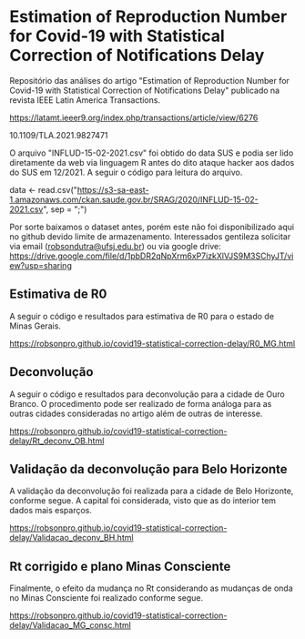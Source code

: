 # Estimation of Reproduction Number for Covid-19 with Statistical Correction of Notifications Delay
Repositório das análises do artigo "Estimation of Reproduction Number for Covid-19 with Statistical Correction of Notifications Delay" publicado na revista IEEE Latin America Transactions.

https://latamt.ieeer9.org/index.php/transactions/article/view/6276

10.1109/TLA.2021.9827471

O arquivo "INFLUD-15-02-2021.csv" foi obtido do data SUS e podia ser lido diretamente da web via linguagem R antes do dito ataque hacker aos dados do SUS em 12/2021. A seguir o código para leitura do arquivo.

data <- read.csv("https://s3-sa-east-1.amazonaws.com/ckan.saude.gov.br/SRAG/2020/INFLUD-15-02-2021.csv", sep = ";")

Por sorte baixamos o dataset antes, porém este não foi disponibilizado aqui no github devido limite de armazenamento. Interessados gentileza solicitar via email (robsondutra@ufsj.edu.br) ou via google drive: https://drive.google.com/file/d/1pbDR2qNpXrm6xP7izkXlVJS9M3SChyJT/view?usp=sharing

## Estimativa de R0

A seguir o código e resultados para estimativa de R0 para o estado de Minas Gerais.

https://robsonpro.github.io/covid19-statistical-correction-delay/R0_MG.html

## Deconvolução
A seguir o código e resultados para deconvolução para a cidade de Ouro Branco. O procedimento pode ser realizado de forma análoga para as outras cidades consideradas no artigo além de outras de interesse.

https://robsonpro.github.io/covid19-statistical-correction-delay/Rt_deconv_OB.html

## Validação da deconvolução para Belo Horizonte
A validação da deconvolução foi realizada para a cidade de Belo Horizonte, conforme segue. A capital foi considerada, visto que as do interior tem dados mais esparços.

https://robsonpro.github.io/covid19-statistical-correction-delay/Validacao_deconv_BH.html

## Rt corrigido e plano Minas Consciente
Finalmente, o efeito da mudança no Rt considerando as mudanças de onda no Minas Consciente foi realizado conforme segue.

https://robsonpro.github.io/covid19-statistical-correction-delay/Validacao_MG_consc.html
